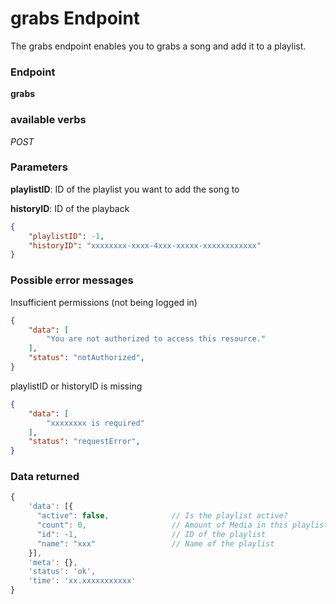 # grabs Endpoint

The grabs endpoint enables you to grabs a song and add it to a playlist.

### Endpoint

**grabs**

### available verbs

_POST_

### Parameters

**playlistID**: ID of the playlist you want to add the song to

**historyID**: ID of the playback

```json
{
    "playlistID": -1,
    "historyID": "xxxxxxxx-xxxx-4xxx-xxxxx-xxxxxxxxxxxx"
}
```

### Possible error messages

Insufficient permissions (not being logged in)
```json
{
    "data": [
        "You are not authorized to access this resource."
    ],
    "status": "notAuthorized",
}
```

playlistID or historyID is missing
```json
{
    "data": [
        "xxxxxxxx is required"
    ],
    "status": "requestError",
}
```

### Data returned

```js
{
    'data': [{
      "active": false,              // Is the playlist active?
      "count": 0,                   // Amount of Media in this playlist
      "id": -1,                     // ID of the playlist
      "name": "xxx"                 // Name of the playlist
    }],
    'meta': {},
    'status': 'ok',
    'time': 'xx.xxxxxxxxxxx'
}
```